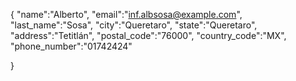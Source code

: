 {
        "name":"Alberto",
        "email":"inf.albsosa@example.com",
        "last_name":"Sosa",
        "city":"Queretaro",
        "state":"Queretaro",
        "address":"Tetitlán",
        "postal_code":"76000",
        "country_code":"MX",
        "phone_number":"01742424"
        
}